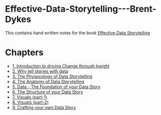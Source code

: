 # Effective-Data-Storytelling---Brent-Dykes
This contains hand written notes for the book [Effective Data Storytelling](https://www.amazon.in/Effective-Data-Storytelling-Narrative-Visuals/dp/1119615712)

# Chapters 
- [1. Introduction to driving Change through Insight](https://github.com/hardikkamboj/Effective-Data-Storytelling---Brent-Dykes/blob/main/Ch-1%20Introduction%20to%20driving%20change%20through%20insight.pdf)
- [2. Why tell stories with data](https://github.com/hardikkamboj/Effective-Data-Storytelling---Brent-Dykes/blob/main/Ch-2%20Why%20tell%20Stories%20with%20Data.pdf)
- [3. The Physocology of Data Storytelling](https://github.com/hardikkamboj/Effective-Data-Storytelling---Brent-Dykes/blob/main/Ch-3%20The%20Physocology%20of%20Data%20Storytelling.pdf)
- [4. The Anatomy of Data Storytelling](https://github.com/hardikkamboj/Effective-Data-Storytelling---Brent-Dykes/blob/main/Ch-4%20The%20Anatomy%20of%20Data%20Story.pdf)
- [5. Data - The Foundation of your Data Story](https://github.com/hardikkamboj/Effective-Data-Storytelling---Brent-Dykes/blob/main/Ch-5%20Data-%20the%20Foundation%20of%20your%20Data%20Story.pdf)
- [6. The Structure of your Data Story](https://github.com/hardikkamboj/Effective-Data-Storytelling---Brent-Dykes/blob/main/Ch-6%20The%20Structure%20of%20your%20Data%20Story.pdf)
- [7. Visuals (part-1)](https://github.com/hardikkamboj/Effective-Data-Storytelling---Brent-Dykes/blob/main/Ch-7%20Visuals%20(part%201).pdf)
- [8. Visuals (part-2)](https://github.com/hardikkamboj/Effective-Data-Storytelling---Brent-Dykes/blob/main/Ch-8%20Visuals%20(part%202).pdf)
- [9. Crafting your own Data Story](https://github.com/hardikkamboj/Effective-Data-Storytelling---Brent-Dykes/blob/main/Ch%20-9%20Crafting%20your%20own%20Data%20Story.pdf)
